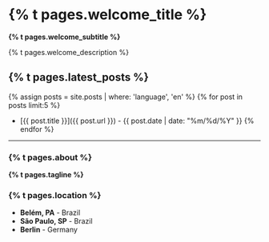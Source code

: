 # {% t pages.welcome_title %}

**{% t pages.welcome_subtitle %}**

{% t pages.welcome_description %}

## {% t pages.latest_posts %}

{% assign posts = site.posts | where: 'language', 'en' %}
{% for post in posts limit:5 %}
  * [{{ post.title }}]({{ post.url }}) - {{ post.date | date: "%m/%d/%Y" }}
{% endfor %}

---

### {% t pages.about %}

**{% t pages.tagline %}**

### {% t pages.location %}

- **Belém, PA** - Brazil
- **São Paulo, SP** - Brazil  
- **Berlin** - Germany
